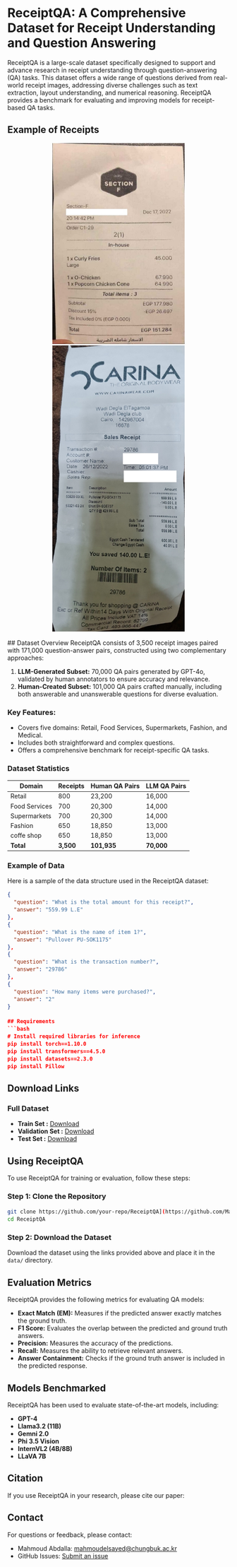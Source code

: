 # ReceiptQA: A Comprehensive Dataset for Receipt Understanding and Question Answering

ReceiptQA is a large-scale dataset specifically designed to support and advance research in receipt understanding through question-answering (QA) tasks. This dataset offers a wide range of questions derived from real-world receipt images, addressing diverse challenges such as text extraction, layout understanding, and numerical reasoning. ReceiptQA provides a benchmark for evaluating and improving models for receipt-based QA tasks.


## Example of Receipts
<p align="center">
  <img src="images/example1.jpg" alt="Image 1" width="300"/>
  <img src="images/example2.jpg" alt="Image 2" width="300"/>
</p>
## Dataset Overview
ReceiptQA consists of 3,500 receipt images paired with 171,000 question-answer pairs, constructed using two complementary approaches:

1. **LLM-Generated Subset:** 70,000 QA pairs generated by GPT-4o, validated by human annotators to ensure accuracy and relevance.
2. **Human-Created Subset:** 101,000 QA pairs crafted manually, including both answerable and unanswerable questions for diverse evaluation.

### Key Features:
- Covers five domains: Retail, Food Services, Supermarkets, Fashion, and Medical.
- Includes both straightforward and complex questions.
- Offers a comprehensive benchmark for receipt-specific QA tasks.

### Dataset Statistics
| Domain          | Receipts | Human QA Pairs | LLM QA Pairs |
|-----------------|----------|----------------|--------------|
| Retail          | 800      | 23,200         | 16,000       |
| Food Services   | 700      | 20,300         | 14,000       |
| Supermarkets    | 700      | 20,300         | 14,000       |
| Fashion         | 650      | 18,850         | 13,000       |
| coffe shop        | 650      | 18,850         | 13,000       |
| **Total**       | **3,500**| **101,935**    | **70,000**   |

### Example of Data

Here is a sample of the data structure used in the ReceiptQA dataset:

```json
{
  "question": "What is the total amount for this receipt?",
  "answer": "559.99 L.E"
},
{
  "question": "What is the name of item 1?",
  "answer": "Pullover PU-SOK1175"
},
{
  "question": "What is the transaction number?",
  "answer": "29786"
},
{
  "question": "How many items were purchased?",
  "answer": "2"
}

## Requirements
```bash
# Install required libraries for inference
pip install torch==1.10.0
pip install transformers==4.5.0
pip install datasets==2.3.0
pip install Pillow
```



## Download Links

### Full Dataset
- **Train Set :** [Download](https://example.com/train.json)
- **Validation Set :** [Download](https://example.com/val.json)
- **Test Set :** [Download](https://example.com/test.json)


## Using ReceiptQA
To use ReceiptQA for training or evaluation, follow these steps:

### Step 1: Clone the Repository
```bash
git clone https://github.com/your-repo/ReceiptQA](https://github.com/MahmoudElsayedMahmoud/ReceiptQA-A-Comprehensive-Dataset-for-Receipt-Understanding-and-Question-Answering
cd ReceiptQA
```

### Step 2: Download the Dataset
Download the dataset using the links provided above and place it in the `data/` directory.


## Evaluation Metrics
ReceiptQA provides the following metrics for evaluating QA models:
- **Exact Match (EM):** Measures if the predicted answer exactly matches the ground truth.
- **F1 Score:** Evaluates the overlap between the predicted and ground truth answers.
- **Precision:** Measures the accuracy of the predictions.
- **Recall:** Measures the ability to retrieve relevant answers.
- **Answer Containment:** Checks if the ground truth answer is included in the predicted response.

## Models Benchmarked
ReceiptQA has been used to evaluate state-of-the-art models, including:
- **GPT-4**
- **Llama3.2 (11B)**
- **Gemni 2.0**
- **Phi 3.5 Vision**
- **InternVL2 (4B/8B)**
- **LLaVA 7B**



## Citation
If you use ReceiptQA in your research, please cite our paper:




## Contact
For questions or feedback, please contact:
- Mahmoud Abdalla: [mahmoudelsayed@chungbuk.ac.kr](mailto:mahmoudelsayed@chungbuk.ac.kr)
- GitHub Issues: [Submit an issue](https://github.com/your-repo/ReceiptQA/issues)
